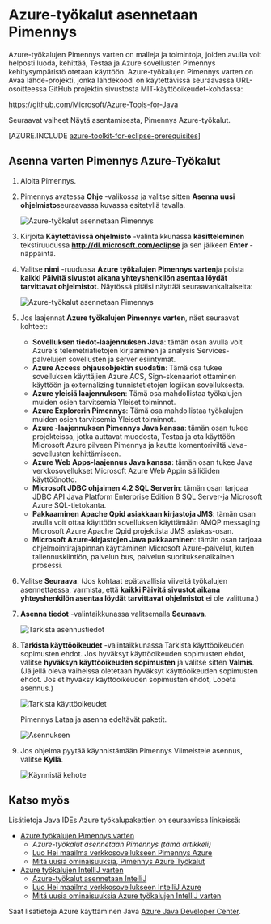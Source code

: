 <properties
    pageTitle="Azure-työkalut asennetaan Pimennys | Microsoft Azure"
    description="Opi asentamaan Azure-työkalujen Pimennys varten."
    services=""
    documentationCenter="java"
    authors="rmcmurray"
    manager="wpickett"
    editor=""/>

<tags
    ms.service="multiple"
    ms.workload="na"
    ms.tgt_pltfrm="multiple"
    ms.devlang="Java"
    ms.topic="article"
    ms.date="08/11/2016" 
    ms.author="robmcm"/>

<!-- Legacy MSDN URL = https://msdn.microsoft.com/library/azure/hh690946.aspx -->

# <a name="installing-the-azure-toolkit-for-eclipse"></a>Azure-työkalut asennetaan Pimennys

Azure-työkalujen Pimennys varten on malleja ja toimintoja, joiden avulla voit helposti luoda, kehittää, Testaa ja Azure sovellusten Pimennys kehitysympäristö otetaan käyttöön. Azure-työkalujen Pimennys varten on Avaa lähde-projekti, jonka lähdekoodi on käytettävissä seuraavassa URL-osoitteessa GitHub projektin sivustosta MIT-käyttöoikeudet-kohdassa:

<https://github.com/Microsoft/Azure-Tools-for-Java>

Seuraavat vaiheet Näytä asentamisesta, Pimennys Azure-työkalut.

[AZURE.INCLUDE [azure-toolkit-for-eclipse-prerequisites](../includes/azure-toolkit-for-eclipse-prerequisites.md)]

## <a name="to-install-the-azure-toolkit-for-eclipse"></a>Asenna varten Pimennys Azure-Työkalut

1. Aloita Pimennys.

1. Pimennys avatessa **Ohje** -valikossa ja valitse sitten **Asenna uusi ohjelmisto**seuraavassa kuvassa esitetyllä tavalla.

    ![Azure-työkalut asennetaan Pimennys][01]

1. Kirjoita **Käytettävissä ohjelmisto** -valintaikkunassa **käsitteleminen** tekstiruudussa **http://dl.microsoft.com/eclipse** ja sen jälkeen **Enter** -näppäintä.

1. Valitse **nimi** -ruudussa **Azure työkalujen Pimennys varten**ja poista **kaikki Päivitä sivustot aikana yhteyshenkilön asentaa löydät tarvittavat ohjelmistot**. Näytössä pitäisi näyttää seuraavankaltaiselta:

    ![Azure-työkalut asennetaan Pimennys][02]

1. Jos laajennat **Azure työkalujen Pimennys varten**, näet seuraavat kohteet:

    * **Sovelluksen tiedot-laajennuksen Java**: tämän osan avulla voit Azure's telemetriatietojen kirjaaminen ja analysis Services-palvelujen sovellusten ja server esiintymät.
    * **Azure Access ohjausobjektin suodatin**: Tämä osa tukee sovelluksen käyttäjien Azure ACS, Sign-skenaariot ottaminen käyttöön ja externalizing tunnistetietojen logiikan sovelluksesta.
    * **Azure yleisiä laajennuksen**: Tämä osa mahdollistaa työkalujen muiden osien tarvitsemia Yleiset toiminnot.
    * **Azure Explorerin Pimennys**: Tämä osa mahdollistaa työkalujen muiden osien tarvitsemia Yleiset toiminnot.
    * **Azure ‑laajennuksen Pimennys Java kanssa**: tämän osan tukee projekteissa, jotka auttavat muodosta, Testaa ja ota käyttöön Microsoft Azure pilveen Pimennys ja kautta komentoriviltä Java-sovellusten kehittämiseen.
    * **Azure Web Apps-laajennus Java kanssa**: tämän osan tukee Java verkkosovellukset Microsoft Azure Web Appin säiliöiden käyttöönotto.
    * **Microsoft JDBC ohjaimen 4.2 SQL Serverin**: tämän osan tarjoaa JDBC API Java Platform Enterprise Edition 8 SQL Server-ja Microsoft Azure SQL-tietokanta.
    * **Pakkaaminen Apache Qpid asiakkaan kirjastoja JMS**: tämän osan avulla voit ottaa käyttöön sovelluksen käyttämään AMQP messaging Microsoft Azure Apache Qpid projektista JMS asiakas-osan.
    * **Microsoft Azure-kirjastojen Java pakkaaminen**: tämän osan tarjoaa ohjelmointirajapinnan käyttäminen Microsoft Azure-palvelut, kuten tallennuskiintiön, palvelun bus, palvelun suorituksenaikainen prosessi.

1. Valitse **Seuraava**. (Jos kohtaat epätavallisia viiveitä työkalujen asennettaessa, varmista, että **kaikki Päivitä sivustot aikana yhteyshenkilön asentaa löydät tarvittavat ohjelmistot** ei ole valittuna.)

1. **Asenna tiedot** -valintaikkunassa valitsemalla **Seuraava**.

    ![Tarkista asennustiedot][03]

1. **Tarkista käyttöoikeudet** -valintaikkunassa Tarkista käyttöoikeuden sopimusten ehdot. Jos hyväksyt käyttöoikeuden sopimusten ehdot, valitse **hyväksyn käyttöoikeuden sopimusten** ja valitse sitten **Valmis**. (Jäljellä oleva vaiheissa oletetaan hyväksyt käyttöoikeuden sopimusten ehdot. Jos et hyväksy käyttöoikeuden sopimusten ehdot, Lopeta asennus.)

    ![Tarkista käyttöoikeudet][04]

    Pimennys Lataa ja asenna edeltävät paketit.

    ![Asennuksen][05]

1. Jos ohjelma pyytää käynnistämään Pimennys Viimeistele asennus, valitse **Kyllä**.

    ![Käynnistä kehote][06]

## <a name="see-also"></a>Katso myös

Lisätietoja Java IDEs Azure työkalupakettien on seuraavissa linkeissä:

- [Azure työkalujen Pimennys varten]
  - *Azure-työkalut asennetaan Pimennys (tämä artikkeli)*
  - [Luo Hei maailma verkkosovellukseen Pimennys Azure]
  - [Mitä uusia ominaisuuksia, Pimennys Azure Työkalut]
- [Azure työkalujen IntelliJ varten]
  - [Azure-työkalut asennetaan IntelliJ]
  - [Luo Hei maailma verkkosovellukseen IntelliJ Azure]
  - [Mitä uusia ominaisuuksia Azure työkalujen IntelliJ varten]

Saat lisätietoja Azure käyttäminen Java [Azure Java Developer Center].

<!-- URL List -->

[Azure työkalujen Pimennys varten]: ./azure-toolkit-for-eclipse.md
[Azure työkalujen IntelliJ varten]: ./azure-toolkit-for-intellij.md
[Luo Hei maailma verkkosovellukseen Pimennys Azure]: ./app-service-web/app-service-web-eclipse-create-hello-world-web-app.md
[Luo Hei maailma verkkosovellukseen IntelliJ Azure]: ./app-service-web/app-service-web-intellij-create-hello-world-web-app.md
[Installing the Azure Toolkit for Eclipse]: ./azure-toolkit-for-eclipse-installation.md
[Azure-työkalut asennetaan IntelliJ]: ./azure-toolkit-for-intellij-installation.md
[Mitä uusia ominaisuuksia, Pimennys Azure Työkalut]: ./azure-toolkit-for-eclipse-whats-new.md
[Mitä uusia ominaisuuksia Azure työkalujen IntelliJ varten]: ./azure-toolkit-for-intellij-whats-new.md

[Azure Java Developer Center]: https://azure.microsoft.com/develop/java/

<!-- IMG List -->

[01]: ./media/azure-toolkit-for-eclipse-installation/eclipse-installation-01.png
[02]: ./media/azure-toolkit-for-eclipse-installation/eclipse-installation-02.png
[03]: ./media/azure-toolkit-for-eclipse-installation/eclipse-installation-03.png
[04]: ./media/azure-toolkit-for-eclipse-installation/eclipse-installation-04.png
[05]: ./media/azure-toolkit-for-eclipse-installation/eclipse-installation-05.png
[06]: ./media/azure-toolkit-for-eclipse-installation/eclipse-installation-06.png

